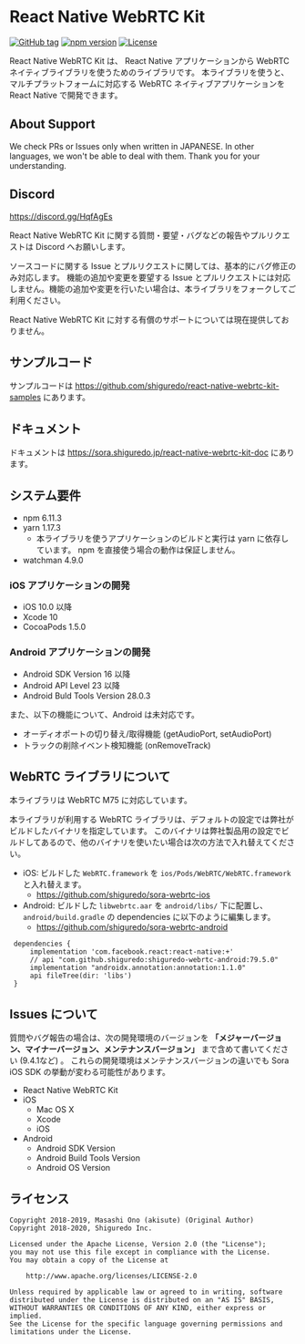 # React Native WebRTC Kit

[![GitHub tag](https://img.shields.io/github/tag/shiguredo/react-native-webrtc-kit.svg)](https://github.com/shiguredo/react-native-webrtc-kit)
[![npm version](https://badge.fury.io/js/react-native-webrtc-kit.svg)](https://badge.fury.io/js/react-native-webrtc-kit)
[![License](https://img.shields.io/badge/License-Apache%202.0-blue.svg)](https://opensource.org/licenses/Apache-2.0)

React Native WebRTC Kit は、 React Native アプリケーションから WebRTC ネイティブライブラリを使うためのライブラリです。
本ライブラリを使うと、マルチプラットフォームに対応する WebRTC ネイティブアプリケーションを React Native で開発できます。

## About Support

We check PRs or Issues only when written in JAPANESE.
In other languages, we won't be able to deal with them. Thank you for your understanding.

## Discord

https://discord.gg/HqfAgEs

React Native WebRTC Kit に関する質問・要望・バグなどの報告やプルリクエストは Discord へお願いします。

ソースコードに関する Issue とプルリクエストに関しては、基本的にバグ修正のみ対応します。
機能の追加や変更を要望する Issue とプルリクエストには対応しません。機能の追加や変更を行いたい場合は、本ライブラリをフォークしてご利用ください。

React Native WebRTC Kit に対する有償のサポートについては現在提供しておりません。

## サンプルコード

サンプルコードは https://github.com/shiguredo/react-native-webrtc-kit-samples にあります。

## ドキュメント

ドキュメントは https://sora.shiguredo.jp/react-native-webrtc-kit-doc にあります。

## システム要件

- npm 6.11.3
- yarn 1.17.3
    - 本ライブラリを使うアプリケーションのビルドと実行は yarn に依存しています。 npm を直接使う場合の動作は保証しません。
- watchman 4.9.0

### iOS アプリケーションの開発

- iOS 10.0 以降
- Xcode 10
- CocoaPods 1.5.0

### Android アプリケーションの開発

- Android SDK Version 16 以降
- Android API Level 23 以降
- Android Buld Tools Version 28.0.3

また、以下の機能について、Android は未対応です。

- オーディオポートの切り替え/取得機能 (getAudioPort, setAudioPort)
- トラックの削除イベント検知機能 (onRemoveTrack)

## WebRTC ライブラリについて

本ライブラリは WebRTC M75 に対応しています。

本ライブラリが利用する WebRTC ライブラリは、デフォルトの設定では弊社がビルドしたバイナリを指定しています。
このバイナリは弊社製品用の設定でビルドしてあるので、他のバイナリを使いたい場合は次の方法で入れ替えてください。

- iOS: ビルドした `WebRTC.framework` を `ios/Pods/WebRTC/WebRTC.framework` と入れ替えます。
    - https://github.com/shiguredo/sora-webrtc-ios
- Android: ビルドした `libwebrtc.aar` を `android/libs/` 下に配置し、`android/build.gradle` の dependencies に以下のように編集します。
    - https://github.com/shiguredo/sora-webrtc-android

```
 dependencies {
     implementation 'com.facebook.react:react-native:+'
     // api "com.github.shiguredo:shiguredo-webrtc-android:79.5.0"
     implementation "androidx.annotation:annotation:1.1.0"
     api fileTree(dir: 'libs')
 }
```

## Issues について

質問やバグ報告の場合は、次の開発環境のバージョンを **「メジャーバージョン、マイナーバージョン、メンテナンスバージョン」** まで含めて書いてください (9.4.1など) 。
これらの開発環境はメンテナンスバージョンの違いでも Sora iOS SDK の挙動が変わる可能性があります。

- React Native WebRTC Kit
- iOS
    - Mac OS X
    - Xcode
    - iOS
- Android
    - Android SDK Version
    - Android Build Tools Version
    - Android OS Version

## ライセンス

```
Copyright 2018-2019, Masashi Ono (akisute) (Original Author)
Copyright 2018-2020, Shiguredo Inc.

Licensed under the Apache License, Version 2.0 (the "License");
you may not use this file except in compliance with the License.
You may obtain a copy of the License at

    http://www.apache.org/licenses/LICENSE-2.0

Unless required by applicable law or agreed to in writing, software
distributed under the License is distributed on an "AS IS" BASIS,
WITHOUT WARRANTIES OR CONDITIONS OF ANY KIND, either express or implied.
See the License for the specific language governing permissions and
limitations under the License.
```
